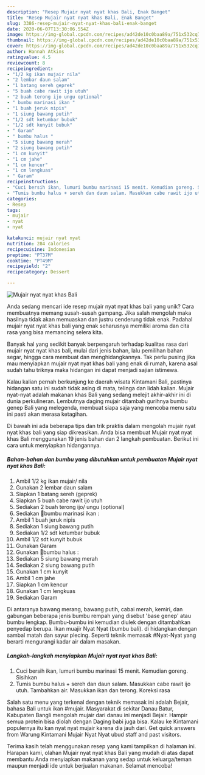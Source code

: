 ```yaml
---
description: "Resep Mujair nyat nyat khas Bali, Enak Banget"
title: "Resep Mujair nyat nyat khas Bali, Enak Banget"
slug: 3386-resep-mujair-nyat-nyat-khas-bali-enak-banget
date: 2020-06-07T13:30:06.554Z
image: https://img-global.cpcdn.com/recipes/ad42de10c0baa89a/751x532cq70/mujair-nyat-nyat-khas-bali-foto-resep-utama.jpg
thumbnail: https://img-global.cpcdn.com/recipes/ad42de10c0baa89a/751x532cq70/mujair-nyat-nyat-khas-bali-foto-resep-utama.jpg
cover: https://img-global.cpcdn.com/recipes/ad42de10c0baa89a/751x532cq70/mujair-nyat-nyat-khas-bali-foto-resep-utama.jpg
author: Hannah Atkins
ratingvalue: 4.5
reviewcount: 8
recipeingredient:
- "1/2 kg ikan mujair nila"
- "2 lembar daun salam"
- "1 batang sereh geprek"
- "5 buah cabe rawit ijo utuh"
- "2 buah terong ijo ungu optional"
- " bumbu marinasi ikan "
- "1 buah jeruk nipis"
- "1 siung bawang putih"
- "1/2 sdt ketumbar bubuk"
- "1/2 sdt kunyit bubuk"
- " Garam"
- " bumbu halus "
- "5 siung bawang merah"
- "2 siung bawang putih"
- "1 cm kunyit"
- "1 cm jahe"
- "1 cm kencur"
- "1 cm lengkuas"
- " Garam"
recipeinstructions:
- "Cuci bersih ikan, lumuri bumbu marinasi 15 menit. Kemudian goreng. Sisihkan"
- "Tumis bumbu halus + sereh dan daun salam. Masukkan cabe rawit ijo utuh. Tambahkan air. Masukkan ikan dan terong. Koreksi rasa"
categories:
- Resep
tags:
- mujair
- nyat
- nyat

katakunci: mujair nyat nyat 
nutrition: 284 calories
recipecuisine: Indonesian
preptime: "PT37M"
cooktime: "PT49M"
recipeyield: "2"
recipecategory: Dessert

---
```



![Mujair nyat nyat khas Bali](https://img-global.cpcdn.com/recipes/ad42de10c0baa89a/751x532cq70/mujair-nyat-nyat-khas-bali-foto-resep-utama.jpg)

Anda sedang mencari ide resep mujair nyat nyat khas bali yang unik? Cara membuatnya memang susah-susah gampang. Jika salah mengolah maka hasilnya tidak akan memuaskan dan justru cenderung tidak enak. Padahal mujair nyat nyat khas bali yang enak seharusnya memiliki aroma dan cita rasa yang bisa memancing selera kita.

Banyak hal yang sedikit banyak berpengaruh terhadap kualitas rasa dari mujair nyat nyat khas bali, mulai dari jenis bahan, lalu pemilihan bahan segar, hingga cara membuat dan menghidangkannya. Tak perlu pusing jika mau menyiapkan mujair nyat nyat khas bali yang enak di rumah, karena asal sudah tahu triknya maka hidangan ini dapat menjadi sajian istimewa.

Kalau kalian pernah berkunjung ke daerah wisata Kintamani Bali, pastinya hidangan satu ini sudah tidak asing di mata, telinga dan lidah kalian. Mujair nyat-nyat adalah makanan khas Bali yang sedang melejit akhir-akhir ini di dunia perkulineran. Lembutnya daging mujair ditambah gurihnya bumbu genep Bali yang melegenda, membuat siapa saja yang mencoba menu satu ini pasti akan merasa ketagihan.


Di bawah ini ada beberapa tips dan trik praktis dalam mengolah mujair nyat nyat khas bali yang siap dikreasikan. Anda bisa membuat Mujair nyat nyat khas Bali menggunakan 19 jenis bahan dan 2 langkah pembuatan. Berikut ini cara untuk menyiapkan hidangannya.

<!--inarticleads1-->

##### Bahan-bahan dan bumbu yang dibutuhkan untuk pembuatan Mujair nyat nyat khas Bali:

1. Ambil 1/2 kg ikan mujair/ nila
1. Gunakan 2 lembar daun salam
1. Siapkan 1 batang sereh (geprek)
1. Siapkan 5 buah cabe rawit ijo utuh
1. Sediakan 2 buah terong ijo/ ungu (optional)
1. Sediakan  🌻bumbu marinasi ikan :
1. Ambil 1 buah jeruk nipis
1. Sediakan 1 siung bawang putih
1. Sediakan 1/2 sdt ketumbar bubuk
1. Ambil 1/2 sdt kunyit bubuk
1. Gunakan  Garam
1. Gunakan  🌻bumbu halus :
1. Sediakan 5 siung bawang merah
1. Sediakan 2 siung bawang putih
1. Gunakan 1 cm kunyit
1. Ambil 1 cm jahe
1. Siapkan 1 cm kencur
1. Gunakan 1 cm lengkuas
1. Sediakan  Garam


Di antaranya bawang merang, bawang putih, cabai merah, kemiri, dan gabungan beberapa jenis bumbu rempah yang disebut &#39;base genep&#39; atau bumbu lengkap. Bumbu-bumbu ini kemudian diulek dengan ditambahkan penyedap berupa. Ikan muajir Nyat Nyat (bumbu bali). di hidangkan dengan sambal matah dan sayur plecing. Seperti teknik memasak #Nyat-Nyat yang berarti mengurangi kadar air dalam masakan. 

<!--inarticleads2-->

##### Langkah-langkah menyiapkan Mujair nyat nyat khas Bali:

1. Cuci bersih ikan, lumuri bumbu marinasi 15 menit. Kemudian goreng. Sisihkan
1. Tumis bumbu halus + sereh dan daun salam. Masukkan cabe rawit ijo utuh. Tambahkan air. Masukkan ikan dan terong. Koreksi rasa


Salah satu menu yang terkenal dengan teknik memasak ini adalah Bejair, bahasa Bali untuk ikan #mujair. Masyarakat di sekitar Danau Batur, Kabupaten Bangli mengolah mujair dari danau ini menjadi Bejair. Hampir semua protein bisa diolah dengan Daging babi juga bisa. Kalau ke Kintamani populernya itu kan nyat nyat mujair karena dia jauh dari. Get quick answers from Warung Kintamani Mujair Nyat Nyat ubud staff and past visitors. 

Terima kasih telah menggunakan resep yang kami tampilkan di halaman ini. Harapan kami, olahan Mujair nyat nyat khas Bali yang mudah di atas dapat membantu Anda menyiapkan makanan yang sedap untuk keluarga/teman maupun menjadi ide untuk berjualan makanan. Selamat mencoba!
